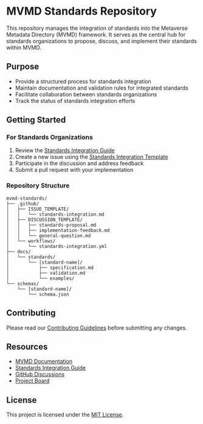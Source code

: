 # MVMD Standards Repository

This repository manages the integration of standards into the Metaverse Metadata Directory (MVMD) framework. It serves as the central hub for standards organizations to propose, discuss, and implement their standards within MVMD.

## Purpose

- Provide a structured process for standards integration
- Maintain documentation and validation rules for integrated standards
- Facilitate collaboration between standards organizations
- Track the status of standards integration efforts

## Getting Started

### For Standards Organizations

1. Review the [Standards Integration Guide](https://github.com/mvmd-org/mvmd-site/blob/main/docs/contributors/standards-organizations/overview.md)
2. Create a new issue using the [Standards Integration Template](.github/ISSUE_TEMPLATE/standards-integration.md)
3. Participate in the discussion and address feedback
4. Submit a pull request with your implementation

### Repository Structure

```
mvmd-standards/
├── .github/
│   ├── ISSUE_TEMPLATE/
│   │   └── standards-integration.md
│   ├── DISCUSSION_TEMPLATE/
│   │   ├── standards-proposal.md
│   │   ├── implementation-feedback.md
│   │   └── general-question.md
│   └── workflows/
│       └── standards-integration.yml
├── docs/
│   └── standards/
│       └── [standard-name]/
│           ├── specification.md
│           ├── validation.md
│           └── examples/
└── schemas/
    └── [standard-name]/
        └── schema.json
```

## Contributing

Please read our [Contributing Guidelines](CONTRIBUTING.md) before submitting any changes.

## Resources

- [MVMD Documentation](https://github.com/mvmd-org/mvmd-site)
- [Standards Integration Guide](https://github.com/mvmd-org/mvmd-site/blob/main/docs/contributors/standards-organizations/overview.md)
- [GitHub Discussions](https://github.com/mvmd-org/mvmd-standards/discussions)
- [Project Board](https://github.com/orgs/mvmd-org/projects/1)

## License

This project is licensed under the [MIT License](LICENSE).
